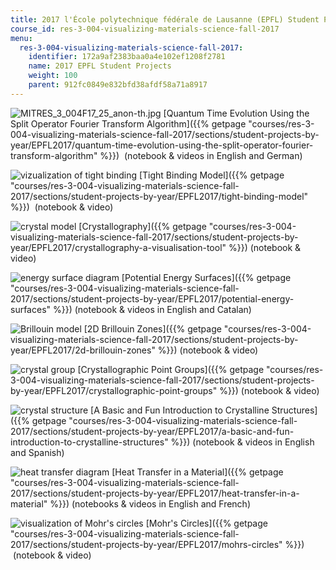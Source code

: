 ```yaml
---
title: 2017 l'École polytechnique fédérale de Lausanne (EPFL) Student Projects
course_id: res-3-004-visualizing-materials-science-fall-2017
menu:
  res-3-004-visualizing-materials-science-fall-2017:
    identifier: 172a9af2383baa0a4e102ef1208f2781
    name: 2017 EPFL Student Projects
    weight: 100
    parent: 912fc0849e832bfd38afdf58a71a8917
---
```

![MITRES_3_004F17_25_anon-th.jpg](https://open-learning-course-data-ci.s3.amazonaws.com/res-3-004-visualizing-materials-science-fall-2017/98af2566dbce78d4ca9e3501b5080acf_MITRES_3_004F17_25_anon-th.jpg) [Quantum Time Evolution Using the Split Operator Fourier Transform Algorithm]({{% getpage "courses/res-3-004-visualizing-materials-science-fall-2017/sections/student-projects-by-year/EPFL2017/quantum-time-evolution-using-the-split-operator-fourier-transform-algorithm" %}})  (notebook & videos in English and German)

![vizualization of tight binding](https://open-learning-course-data-ci.s3.amazonaws.com/res-3-004-visualizing-materials-science-fall-2017/44e08c9b30e0c4ca0900613a20af5891_MITRES_3_004F17_26_anon-th.jpg) [Tight Binding Model]({{% getpage "courses/res-3-004-visualizing-materials-science-fall-2017/sections/student-projects-by-year/EPFL2017/tight-binding-model" %}})  (notebook & video)

![crystal model](https://open-learning-course-data-ci.s3.amazonaws.com/res-3-004-visualizing-materials-science-fall-2017/8ce4f99bb243b7f4df7a4667ebff7405_MITRES_3_004F17_27_gerva-th.jpg) [Crystallography]({{% getpage "courses/res-3-004-visualizing-materials-science-fall-2017/sections/student-projects-by-year/EPFL2017/crystallography-a-visualisation-tool" %}}) (notebook & video)

![energy surface diagram](https://open-learning-course-data-ci.s3.amazonaws.com/res-3-004-visualizing-materials-science-fall-2017/4985d3da9972a79ca89284d6ebb602f8_MITRES_3_004F17_28_moral-th.jpg) [Potential Energy Surfaces]({{% getpage "courses/res-3-004-visualizing-materials-science-fall-2017/sections/student-projects-by-year/EPFL2017/potential-energy-surfaces" %}})﻿ (notebook & videos in English and Catalan)

![Brillouin model](https://open-learning-course-data-ci.s3.amazonaws.com/res-3-004-visualizing-materials-science-fall-2017/0c28c6a4c4eeb211ab84af010392bf04_MITRES_3_004F17_29_ruza-th.jpg) [2D Brillouin Zones]({{% getpage "courses/res-3-004-visualizing-materials-science-fall-2017/sections/student-projects-by-year/EPFL2017/2d-brillouin-zones" %}})﻿ (notebook & video)

![crystal group](https://open-learning-course-data-ci.s3.amazonaws.com/res-3-004-visualizing-materials-science-fall-2017/9aacf824f230833958d51baac28d6ee1_MITRES_3_004F17_30_monta-th.jpg) [Crystallographic Point Groups]({{% getpage "courses/res-3-004-visualizing-materials-science-fall-2017/sections/student-projects-by-year/EPFL2017/crystallographic-point-groups" %}})﻿ (notebook & video)

![crystal structure](https://open-learning-course-data-ci.s3.amazonaws.com/res-3-004-visualizing-materials-science-fall-2017/dac39e5f37392d85daa661c35c08b956_MITRES_3_004F17_31_gonza-th.jpg) [A Basic and Fun Introduction to Crystalline Structures]({{% getpage "courses/res-3-004-visualizing-materials-science-fall-2017/sections/student-projects-by-year/EPFL2017/a-basic-and-fun-introduction-to-crystalline-structures" %}})﻿ (notebook & videos in English and Spanish)

![heat transfer diagram](https://open-learning-course-data-ci.s3.amazonaws.com/res-3-004-visualizing-materials-science-fall-2017/e183bc9dc18494624098f4120dc18b20_MITRES_3_004F17_32_bingg-th.jpg) [Heat Transfer in a Material]({{% getpage "courses/res-3-004-visualizing-materials-science-fall-2017/sections/student-projects-by-year/EPFL2017/heat-transfer-in-a-material" %}})﻿ (notebooks & videos in English and French)

![visualization of Mohr's circles](https://open-learning-course-data-ci.s3.amazonaws.com/res-3-004-visualizing-materials-science-fall-2017/f7254166e6c591e1290683112b24ebbc_MITRES_3_004F17_33_burnad-th.jpg) [Mohr's Circles]({{% getpage "courses/res-3-004-visualizing-materials-science-fall-2017/sections/student-projects-by-year/EPFL2017/mohrs-circles" %}})  (notebook & video)